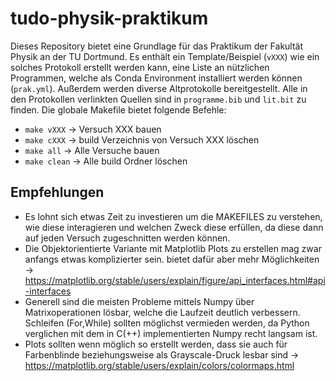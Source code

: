 # tudo-physik-praktikum

Dieses Repository bietet eine Grundlage für das Praktikum der Fakultät Physik an der TU Dortmund.
Es enthält ein Template/Beispiel (`vXXX`) wie ein solches Protokoll erstellt werden kann, eine Liste an nützlichen Programmen, welche als Conda Environment installiert werden können (`prak.yml`). Außerdem werden diverse Altprotokolle bereitgestellt.
Alle in den Protokollen verlinkten Quellen sind in `programme.bib` und `lit.bit` zu finden.
Die globale Makefile bietet folgende Befehle:

- `make vXXX` -> Versuch XXX bauen
- `make cXXX` -> build Verzeichnis von Versuch XXX löschen
- `make all` -> Alle Versuche bauen
- `make clean` -> Alle build Ordner löschen

## Empfehlungen

- Es lohnt sich etwas Zeit zu investieren um die MAKEFILES zu verstehen, wie diese interagieren und welchen Zweck diese erfüllen, da diese dann auf jeden Versuch zugeschnitten werden können.
- Die Objektorientierte Variante mit Matplotlib Plots zu erstellen mag zwar anfangs etwas komplizierter sein. bietet dafür aber mehr Möglichkeiten -> https://matplotlib.org/stable/users/explain/figure/api_interfaces.html#api-interfaces
- Generell sind die meisten Probleme mittels Numpy über Matrixoperationen lösbar, welche die Laufzeit deutlich verbessern. Schleifen (For,While) sollten möglichst vermieden werden, da Python verglichen mit dem in C(++) implementierten Numpy recht langsam ist.
- Plots sollten wenn möglich so erstellt werden, dass sie auch für Farbenblinde beziehungsweise als Grayscale-Druck lesbar sind -> https://matplotlib.org/stable/users/explain/colors/colormaps.html
